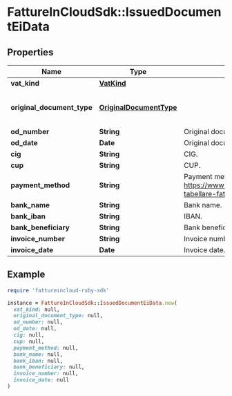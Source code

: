 # FattureInCloudSdk::IssuedDocumentEiData

## Properties

| Name | Type | Description | Notes |
| ---- | ---- | ----------- | ----- |
| **vat_kind** | [**VatKind**](VatKind.md) |  | [optional] |
| **original_document_type** | [**OriginalDocumentType**](OriginalDocumentType.md) |  | [optional][default to &#39;ordine&#39;] |
| **od_number** | **String** | Original document number. | [optional] |
| **od_date** | **Date** | Original document date. | [optional] |
| **cig** | **String** | CIG. | [optional] |
| **cup** | **String** | CUP. | [optional] |
| **payment_method** | **String** | Payment method (see https://www.fatturapa.gov.it/export/documenti/fatturapa/v1.2.1/Rappresentazione-tabellare-fattura-ordinaria.pdf for the accepted values of ModalitaPagamento). | [optional] |
| **bank_name** | **String** | Bank name. | [optional] |
| **bank_iban** | **String** | IBAN. | [optional] |
| **bank_beneficiary** | **String** | Bank beneficiary. | [optional] |
| **invoice_number** | **String** | Invoice number. | [optional] |
| **invoice_date** | **Date** | Invoice date. | [optional] |

## Example

```ruby
require 'fattureincloud-ruby-sdk'

instance = FattureInCloudSdk::IssuedDocumentEiData.new(
  vat_kind: null,
  original_document_type: null,
  od_number: null,
  od_date: null,
  cig: null,
  cup: null,
  payment_method: null,
  bank_name: null,
  bank_iban: null,
  bank_beneficiary: null,
  invoice_number: null,
  invoice_date: null
)
```

